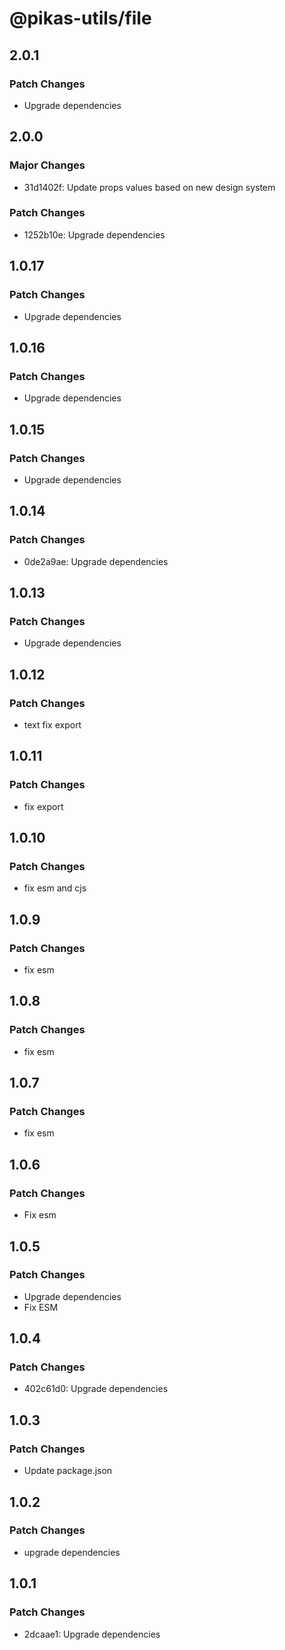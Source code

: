 # @pikas-utils/file

## 2.0.1

### Patch Changes

- Upgrade dependencies

## 2.0.0

### Major Changes

- 31d1402f: Update props values based on new design system

### Patch Changes

- 1252b10e: Upgrade dependencies

## 1.0.17

### Patch Changes

- Upgrade dependencies

## 1.0.16

### Patch Changes

- Upgrade dependencies

## 1.0.15

### Patch Changes

- Upgrade dependencies

## 1.0.14

### Patch Changes

- 0de2a9ae: Upgrade dependencies

## 1.0.13

### Patch Changes

- Upgrade dependencies

## 1.0.12

### Patch Changes

- text fix export

## 1.0.11

### Patch Changes

- fix export

## 1.0.10

### Patch Changes

- fix esm and cjs

## 1.0.9

### Patch Changes

- fix esm

## 1.0.8

### Patch Changes

- fix esm

## 1.0.7

### Patch Changes

- fix esm

## 1.0.6

### Patch Changes

- Fix esm

## 1.0.5

### Patch Changes

- Upgrade dependencies
- Fix ESM

## 1.0.4

### Patch Changes

- 402c61d0: Upgrade dependencies

## 1.0.3

### Patch Changes

- Update package.json

## 1.0.2

### Patch Changes

- upgrade dependencies

## 1.0.1

### Patch Changes

- 2dcaae1: Upgrade dependencies
